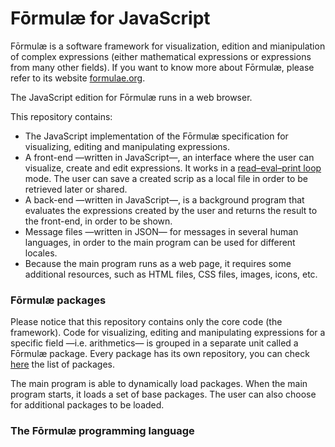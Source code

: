 # Fōrmulæ for JavaScript

Fōrmulæ is a software framework for visualization, edition and mianipulation of complex expressions (either mathematical expressions or expressions from many other fields). If you want to know more about Fōrmulæ, please refer to its website [formulae.org](https://formulae.org).

The JavaScript edition for Fōrmulæ runs in a web browser.

This repository contains:

* The JavaScript implementation of the Fōrmulæ specification for visualizing, editing and manipulating expressions.
* A front-end —written in JavaScript—, an interface where the user can visualize, create and edit expressions. It works in a [read–eval–print loop](https://en.wikipedia.org/wiki/Read%E2%80%93eval%E2%80%93print_loop) mode. The user can save a created scrip as a local file in order to be retrieved later or shared.
* A back-end —written in JavaScript—, is a background program that evaluates the expressions created by the user and returns the result to the front-end, in order to be shown.
* Message files —written in JSON— for messages in several human languages, in order to the main program can be used for different locales.
* Because the main program runs as a web page, it requires some additional resources, such as HTML files, CSS files, images, icons, etc.

### Fōrmulæ packages

Please notice that this repository contains only the core code (the framework). Code for visualizing, editing and manipulating expressions for a specific field —i.e. arithmetics— is grouped in a separate unit called a Fōrmulæ package. Every package has its own repository, you can check [here](https://github.com/formulae-org) the list of packages.

The main program is able to dynamically load packages. When the main program starts, it loads a set of base packages. The user can also choose for additional packages to be loaded. 

### The Fōrmulæ programming language




